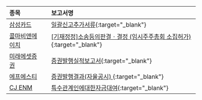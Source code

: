 | **종목** |      |**보고서명** |
| :------- | :--- |:----------- |
| [삼성카드](/029780/#dart) | | [일괄신고추가서류](https://dart.fss.or.kr/dsaf001/main.do?rcpNo=20250925000484){:target="_blank"} |
| [콜마비앤에이치](/200130/#dart) | | [[기재정정]소송등의판결ㆍ결정              (임시주주총회 소집허가)](https://dart.fss.or.kr/dsaf001/main.do?rcpNo=20250925900434){:target="_blank"} |
| [미래에셋증권](/006800/#dart) | | [증권발행실적보고서](https://dart.fss.or.kr/dsaf001/main.do?rcpNo=20250925000482){:target="_blank"} |
| [에프에스티](/036810/#dart) | | [증권발행결과(자율공시)              ](https://dart.fss.or.kr/dsaf001/main.do?rcpNo=20250925900449){:target="_blank"} |
| [CJ ENM](/035760/#dart) | | [특수관계인에대한자금대여](https://dart.fss.or.kr/dsaf001/main.do?rcpNo=20250925000480){:target="_blank"} |